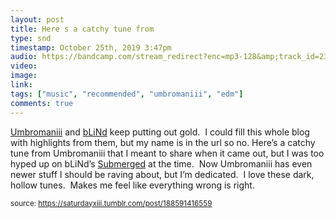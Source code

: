 ```yaml
---
layout: post
title: Here s a catchy tune from 
type: snd
timestamp: October 25th, 2019 3:47pm
audio: https://bandcamp.com/stream_redirect?enc=mp3-128&amp;track_id=2357788203&amp;ts=1572040060&amp;t=e714460b1ad3de819a0910b81fcc7972b1f61f52
video: 
image: 
link: 
tags: ["music", "recommended", "umbromaniii", "edm"]
comments: true
---
```


<a href="https://umbromaniii.bandcamp.com" target="_blank">Umbromaniii</a> and <a href="https://blindhandicap.bandcamp.com" target="_blank">bLiNd</a> keep putting out gold.  I could fill this whole blog with highlights from them, but my name is in the url so no.
Here’s a catchy tune from Umbromaniii that I meant to share when it came out, but I was too hyped up on bLiNd’s <a href="https://saturdayxiii.tumblr.com/post/186866959138/blinds-latest-album-takes-me-to-deep-dark-places" target="_blank">Submerged</a> at the time.  Now Umbromaniii has even newer stuff I should be raving about, but I’m dedicated.  I love these dark, hollow tunes.  Makes me feel like everything wrong is right.
 
  
<small>source: https://saturdayxiii.tumblr.com/post/188591416559</small>